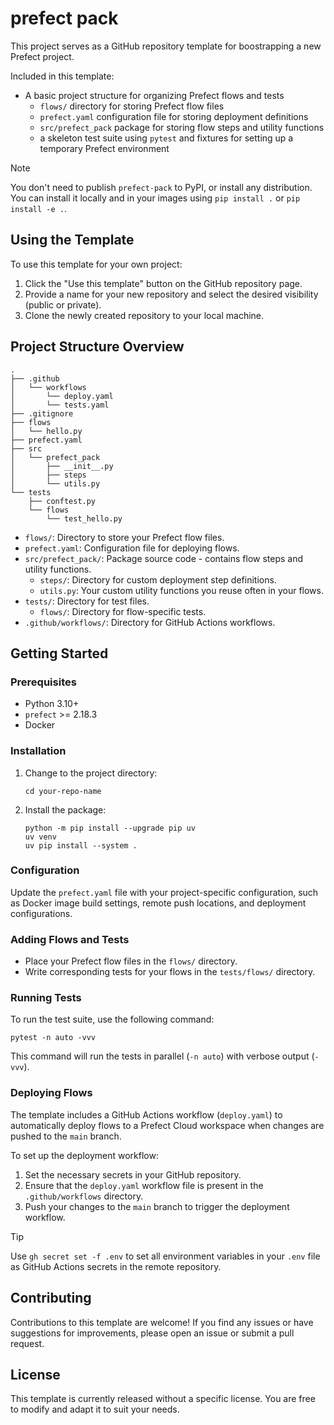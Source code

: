 # prefect pack

This project serves as a GitHub repository template for boostrapping a new Prefect project.

Included in this template:
- A basic project structure for organizing Prefect flows and tests
  - `flows/` directory for storing Prefect flow files
  - `prefect.yaml` configuration file for storing deployment definitions
  - `src/prefect_pack` package for storing flow steps and utility functions
  - a skeleton test suite using `pytest` and fixtures for setting up a temporary Prefect environment

> [!NOTE]
> You don't need to publish `prefect-pack` to PyPI, or install any distribution. You can install it locally and in your images using `pip install .` or `pip install -e .`.

## Using the Template

To use this template for your own project:

1. Click the "Use this template" button on the GitHub repository page.
2. Provide a name for your new repository and select the desired visibility (public or private).
3. Clone the newly created repository to your local machine.


## Project Structure Overview

```
.
├── .github
│   └── workflows
│       └── deploy.yaml
│       └── tests.yaml
├── .gitignore
├── flows
│   └── hello.py
├── prefect.yaml
├── src
│   └── prefect_pack
│       ├── __init__.py
│       ├── steps
│       └── utils.py
└── tests
    ├── conftest.py
    └── flows
        └── test_hello.py
```

- `flows/`: Directory to store your Prefect flow files.
- `prefect.yaml`: Configuration file for deploying flows.
- `src/prefect_pack/`: Package source code - contains flow steps and utility functions.
  - `steps/`: Directory for custom deployment step definitions.
  - `utils.py`: Your custom utility functions you reuse often in your flows.
- `tests/`: Directory for test files.
  - `flows/`: Directory for flow-specific tests.
- `.github/workflows/`: Directory for GitHub Actions workflows.

## Getting Started

### Prerequisites

- Python 3.10+
- `prefect` >= 2.18.3
- Docker

### Installation

1. Change to the project directory:
   ```
   cd your-repo-name
   ```

2. Install the package:
   ```
   python -m pip install --upgrade pip uv
   uv venv 
   uv pip install --system .
   ```

### Configuration

Update the `prefect.yaml` file with your project-specific configuration, such as Docker image build settings, remote push locations, and deployment configurations.

### Adding Flows and Tests

- Place your Prefect flow files in the `flows/` directory.
- Write corresponding tests for your flows in the `tests/flows/` directory.

### Running Tests

To run the test suite, use the following command:

```
pytest -n auto -vvv
```

This command will run the tests in parallel (`-n auto`) with verbose output (`-vvv`).

### Deploying Flows

The template includes a GitHub Actions workflow (`deploy.yaml`) to automatically deploy flows to a Prefect Cloud workspace when changes are pushed to the `main` branch.

To set up the deployment workflow:

1. Set the necessary secrets in your GitHub repository.
2. Ensure that the `deploy.yaml` workflow file is present in the `.github/workflows` directory.
3. Push your changes to the `main` branch to trigger the deployment workflow.


> [!TIP]
> Use `gh secret set -f .env` to set all environment variables in your `.env` file as GitHub Actions secrets in the remote repository.


## Contributing

Contributions to this template are welcome! If you find any issues or have suggestions for improvements, please open an issue or submit a pull request.

## License

This template is currently released without a specific license. You are free to modify and adapt it to suit your needs.